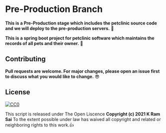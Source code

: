 # Pre-Production Branch
**This is a Pre-Production stage which includes the petclinic source code and we will deploy to the pre-production servers.** :punch:

**This is a spring boot project for petclinic software which maintains the records of all pets and their owner.** :metal:

## Contributing
**Pull requests are welcome. For major changes, please open an issue first to discuss what you would like to change.** :sunglasses:

## License

[![CC0](https://licensebuttons.net/p/zero/1.0/88x31.png)](https://creativecommons.org/publicdomain/zero/1.0/)

This script is released under The Open Liscence
**Copyright (c) 2021 K Ram Sai**
To the extent possible under law has waived all copyright and related or neighboring rights to this work.:thumbsup:
